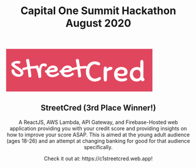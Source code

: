 <h1 align = "center">Capital One Summit Hackathon August 2020</h1><br><br>
<img src = "https://github.com/Amgg12301/CreditScoreRecommender/blob/master/streetCredLogo.png" class = "center"><br>
<h2 align = "center">StreetCred (3rd Place Winner!)</h2>
<p align = "center">A ReactJS, AWS Lambda, API Gateway, and Firebase-Hosted web application providing you with your credit score and providing insights on how to improve your score ASAP. This is aimed at the young adult audience (ages 18-26) and an attempt at changing banking for good for that audience specifically.</p>
<p align = "center">Check it out at: https://c1streetcred.web.app!</p><br>

  
